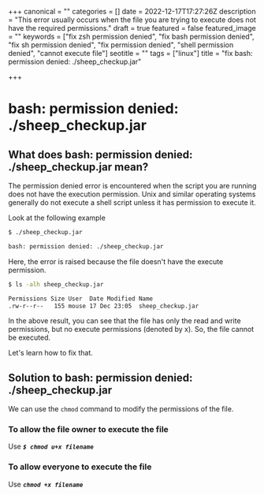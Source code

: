 +++
canonical = ""
categories = []
date = 2022-12-17T17:27:26Z
description = "This error usually occurs when the file you are trying to execute does not have the required permissions."
draft = true
featured = false
featured_image = ""
keywords = ["fix zsh permission denied", "fix bash permission denied", "fix sh permission denied", "fix permission denied", "shell permission denied", "cannot execute file"]
seotitle = ""
tags = ["linux"]
title = "fix bash: permission denied: ./sheep_checkup.jar"

+++
# bash: permission denied: ./sheep_checkup.jar

## What does bash: permission denied: ./sheep_checkup.jar mean?

The permission denied error is encountered when the script you are running does not have the execution permission. Unix and similar operating systems generally do not execute a shell script unless it has permission to execute it.

Look at the following example

```bash
$ ./sheep_checkup.jar

bash: permission denied: ./sheep_checkup.jar
```

Here, the error is raised because the file doesn't have the execute permission.

```bash
$ ls -alh sheep_checkup.jar

Permissions Size User  Date Modified Name
.rw-r--r--   155 mouse 17 Dec 23:05  sheep_checkup.jar
```

In the above result, you can see that the file has only the read and write permissions, but no execute permissions (denoted by x). So, the file cannot be executed.

Let's learn how to fix that.

## Solution to bash: permission denied: ./sheep_checkup.jar

We can use the `chmod` command to modify the permissions of the file.

### To allow the file owner to execute the file

Use **_`$ chmod u+x filename`_**

### To allow everyone to execute the file

Use **_`chmod +x filename`_**